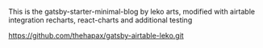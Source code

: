 This is the gatsby-starter-minimal-blog by leko arts, 
modified with airtable integration
recharts, react-charts and additional testing

https://github.com/thehapax/gatsby-airtable-leko.git
